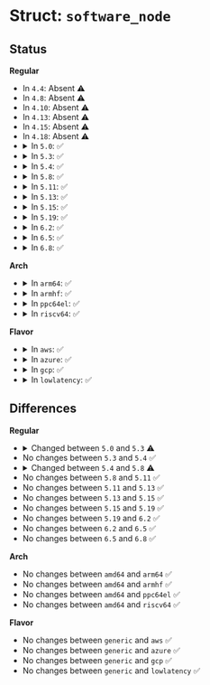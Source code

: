 # Struct: <code>software_node</code>

## Status
<b>Regular</b>
<ul>
<li>
In <code>4.4</code>: Absent ⚠️
</li>
<li>
In <code>4.8</code>: Absent ⚠️
</li>
<li>
In <code>4.10</code>: Absent ⚠️
</li>
<li>
In <code>4.13</code>: Absent ⚠️
</li>
<li>
In <code>4.15</code>: Absent ⚠️
</li>
<li>
In <code>4.18</code>: Absent ⚠️
</li>
<li>
<details>
<summary>In <code>5.0</code>: ✅</summary>

```c
struct software_node {
    int id;
    struct kobject kobj;
    struct fwnode_handle fwnode;
    struct ida child_ids;
    struct list_head entry;
    struct list_head children;
    struct software_node *parent;
    const struct property_entry *properties;
};
```
</details>
</li>
<li>
<details>
<summary>In <code>5.3</code>: ✅</summary>

```c
struct software_node {
    const char *name;
    const struct software_node *parent;
    const struct property_entry *properties;
    const struct software_node_reference *references;
};
```
</details>
</li>
<li>
<details>
<summary>In <code>5.4</code>: ✅</summary>

```c
struct software_node {
    const char *name;
    const struct software_node *parent;
    const struct property_entry *properties;
    const struct software_node_reference *references;
};
```
</details>
</li>
<li>
<details>
<summary>In <code>5.8</code>: ✅</summary>

```c
struct software_node {
    const char *name;
    const struct software_node *parent;
    const struct property_entry *properties;
};
```
</details>
</li>
<li>
<details>
<summary>In <code>5.11</code>: ✅</summary>

```c
struct software_node {
    const char *name;
    const struct software_node *parent;
    const struct property_entry *properties;
};
```
</details>
</li>
<li>
<details>
<summary>In <code>5.13</code>: ✅</summary>

```c
struct software_node {
    const char *name;
    const struct software_node *parent;
    const struct property_entry *properties;
};
```
</details>
</li>
<li>
<details>
<summary>In <code>5.15</code>: ✅</summary>

```c
struct software_node {
    const char *name;
    const struct software_node *parent;
    const struct property_entry *properties;
};
```
</details>
</li>
<li>
<details>
<summary>In <code>5.19</code>: ✅</summary>

```c
struct software_node {
    const char *name;
    const struct software_node *parent;
    const struct property_entry *properties;
};
```
</details>
</li>
<li>
<details>
<summary>In <code>6.2</code>: ✅</summary>

```c
struct software_node {
    const char *name;
    const struct software_node *parent;
    const struct property_entry *properties;
};
```
</details>
</li>
<li>
<details>
<summary>In <code>6.5</code>: ✅</summary>

```c
struct software_node {
    const char *name;
    const struct software_node *parent;
    const struct property_entry *properties;
};
```
</details>
</li>
<li>
<details>
<summary>In <code>6.8</code>: ✅</summary>

```c
struct software_node {
    const char *name;
    const struct software_node *parent;
    const struct property_entry *properties;
};
```
</details>
</li>
</ul>
<b>Arch</b>
<ul>
<li>
<details>
<summary>In <code>arm64</code>: ✅</summary>

```c
struct software_node {
    const char *name;
    const struct software_node *parent;
    const struct property_entry *properties;
    const struct software_node_reference *references;
};
```
</details>
</li>
<li>
<details>
<summary>In <code>armhf</code>: ✅</summary>

```c
struct software_node {
    const char *name;
    const struct software_node *parent;
    const struct property_entry *properties;
    const struct software_node_reference *references;
};
```
</details>
</li>
<li>
<details>
<summary>In <code>ppc64el</code>: ✅</summary>

```c
struct software_node {
    const char *name;
    const struct software_node *parent;
    const struct property_entry *properties;
    const struct software_node_reference *references;
};
```
</details>
</li>
<li>
<details>
<summary>In <code>riscv64</code>: ✅</summary>

```c
struct software_node {
    const char *name;
    const struct software_node *parent;
    const struct property_entry *properties;
    const struct software_node_reference *references;
};
```
</details>
</li>
</ul>
<b>Flavor</b>
<ul>
<li>
<details>
<summary>In <code>aws</code>: ✅</summary>

```c
struct software_node {
    const char *name;
    const struct software_node *parent;
    const struct property_entry *properties;
    const struct software_node_reference *references;
};
```
</details>
</li>
<li>
<details>
<summary>In <code>azure</code>: ✅</summary>

```c
struct software_node {
    const char *name;
    const struct software_node *parent;
    const struct property_entry *properties;
    const struct software_node_reference *references;
};
```
</details>
</li>
<li>
<details>
<summary>In <code>gcp</code>: ✅</summary>

```c
struct software_node {
    const char *name;
    const struct software_node *parent;
    const struct property_entry *properties;
    const struct software_node_reference *references;
};
```
</details>
</li>
<li>
<details>
<summary>In <code>lowlatency</code>: ✅</summary>

```c
struct software_node {
    const char *name;
    const struct software_node *parent;
    const struct property_entry *properties;
    const struct software_node_reference *references;
};
```
</details>
</li>
</ul>

## Differences
<b>Regular</b>
<ul>
<li>
<details>
<summary>Changed between <code>5.0</code> and <code>5.3</code> ⚠️</summary>
<ul>
<li>
<b>Field added. </b>
<code>const char *name</code>
</li>
<li>
<b>Field added. </b>
<code>const struct software_node_reference *references</code>
</li>
<li>
<b>Field removed. </b>
<code>int id</code>
</li>
<li>
<b>Field removed. </b>
<code>struct kobject kobj</code>
</li>
<li>
<b>Field removed. </b>
<code>struct fwnode_handle fwnode</code>
</li>
<li>
<b>Field removed. </b>
<code>struct ida child_ids</code>
</li>
<li>
<b>Field removed. </b>
<code>struct list_head entry</code>
</li>
<li>
<b>Field removed. </b>
<code>struct list_head children</code>
</li>
<li>
<b>Field type changed. </b>
<code>struct software_node *parent</code> ➡️ <code>const struct software_node *parent</code>
</li>
</ul>
</details>
</li>
<li>
No changes between <code>5.3</code> and <code>5.4</code> ✅
</li>
<li>
<details>
<summary>Changed between <code>5.4</code> and <code>5.8</code> ⚠️</summary>
<ul>
<li>
<b>Field removed. </b>
<code>const struct software_node_reference *references</code>
</li>
</ul>
</details>
</li>
<li>
No changes between <code>5.8</code> and <code>5.11</code> ✅
</li>
<li>
No changes between <code>5.11</code> and <code>5.13</code> ✅
</li>
<li>
No changes between <code>5.13</code> and <code>5.15</code> ✅
</li>
<li>
No changes between <code>5.15</code> and <code>5.19</code> ✅
</li>
<li>
No changes between <code>5.19</code> and <code>6.2</code> ✅
</li>
<li>
No changes between <code>6.2</code> and <code>6.5</code> ✅
</li>
<li>
No changes between <code>6.5</code> and <code>6.8</code> ✅
</li>
</ul>
<b>Arch</b>
<ul>
<li>
No changes between <code>amd64</code> and <code>arm64</code> ✅
</li>
<li>
No changes between <code>amd64</code> and <code>armhf</code> ✅
</li>
<li>
No changes between <code>amd64</code> and <code>ppc64el</code> ✅
</li>
<li>
No changes between <code>amd64</code> and <code>riscv64</code> ✅
</li>
</ul>
<b>Flavor</b>
<ul>
<li>
No changes between <code>generic</code> and <code>aws</code> ✅
</li>
<li>
No changes between <code>generic</code> and <code>azure</code> ✅
</li>
<li>
No changes between <code>generic</code> and <code>gcp</code> ✅
</li>
<li>
No changes between <code>generic</code> and <code>lowlatency</code> ✅
</li>
</ul>
